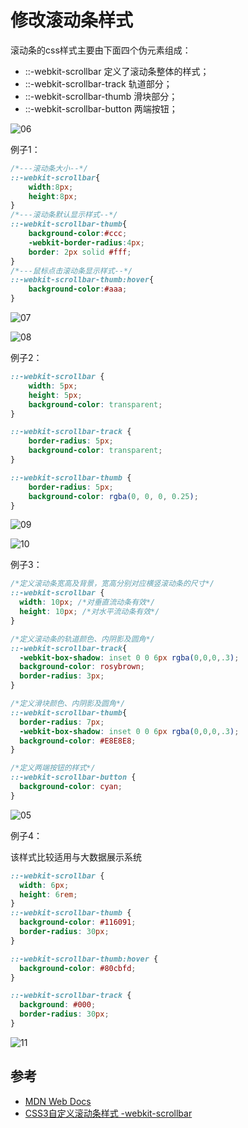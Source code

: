 # 修改滚动条样式

滚动条的css样式主要由下面四个伪元素组成：

- ::-webkit-scrollbar   定义了滚动条整体的样式；
- ::-webkit-scrollbar-track  轨道部分；
- ::-webkit-scrollbar-thumb  滑块部分；
- ::-webkit-scrollbar-button  两端按钮；

![06](https://image.newarea.site/20230725/06.png)

例子1：

```css
/*---滚动条大小--*/
::-webkit-scrollbar{
    width:8px;
    height:8px;
}
/*---滚动条默认显示样式--*/
::-webkit-scrollbar-thumb{
    background-color:#ccc;
    -webkit-border-radius:4px;
    border: 2px solid #fff;
}
/*---鼠标点击滚动条显示样式--*/
::-webkit-scrollbar-thumb:hover{
    background-color:#aaa;
}
```

![07](https://image.newarea.site/20230725/07.png)

![08](https://image.newarea.site/20230725/08.png)

例子2：

```css
::-webkit-scrollbar {
    width: 5px;
    height: 5px;
    background-color: transparent;
}

::-webkit-scrollbar-track {
    border-radius: 5px;
    background-color: transparent;
}

::-webkit-scrollbar-thumb {
    border-radius: 5px;
    background-color: rgba(0, 0, 0, 0.25);
}
```

![09](https://image.newarea.site/20230725/09.png)

![10](https://image.newarea.site/20230725/10.png)


例子3：

```css
/*定义滚动条宽高及背景，宽高分别对应横竖滚动条的尺寸*/
::-webkit-scrollbar {
  width: 10px; /*对垂直流动条有效*/
  height: 10px; /*对水平流动条有效*/
}

/*定义滚动条的轨道颜色、内阴影及圆角*/
::-webkit-scrollbar-track{
  -webkit-box-shadow: inset 0 0 6px rgba(0,0,0,.3);
  background-color: rosybrown;
  border-radius: 3px;
}

/*定义滑块颜色、内阴影及圆角*/
::-webkit-scrollbar-thumb{
  border-radius: 7px;
  -webkit-box-shadow: inset 0 0 6px rgba(0,0,0,.3);
  background-color: #E8E8E8;
}

/*定义两端按钮的样式*/
::-webkit-scrollbar-button {
  background-color: cyan;
}
```

![05](https://image.newarea.site/20230725/05.png)

例子4：

该样式比较适用与大数据展示系统

```css
::-webkit-scrollbar {
  width: 6px;
  height: 6rem;
}
::-webkit-scrollbar-thumb {
  background-color: #116091;
  border-radius: 30px;
}

::-webkit-scrollbar-thumb:hover {
  background-color: #80cbfd;
}

::-webkit-scrollbar-track {
  background: #000;
  border-radius: 30px;
}
```

![11](https://image.newarea.site/20230725/11.png)

## 参考

- [MDN Web Docs](https://developer.mozilla.org/en-US/docs/Web/CSS/::-webkit-scrollbar)
- [CSS3自定义滚动条样式 -webkit-scrollbar](https://www.cnblogs.com/lfhy/p/6796653.html)
